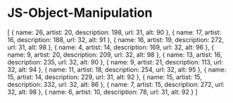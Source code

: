 # JS-Object-Manipulation

[
  { name: 26, artist: 20, description: 198, url: 31, alt: 90 },
  { name: 17, artist: 16, description: 188, url: 32, alt: 91 },
  { name: 16, artist: 19, description: 272, url: 31, alt: 98 },
  { name: 4, artist: 14, description: 169, url: 32, alt: 96 },
  { name: 9, artist: 20, description: 209, url: 32, alt: 98 },
  { name: 13, artist: 16, description: 235, url: 32, alt: 90 },
  { name: 9, artist: 21, description: 113, url: 32, alt: 94 },
  { name: 11, artist: 18, description: 254, url: 32, alt: 95 },
  { name: 15, artist: 14, description: 229, url: 31, alt: 92 },
  { name: 15, artist: 15, description: 332, url: 32, alt: 86 },
  { name: 7, artist: 15, description: 272, url: 32, alt: 98 },
  { name: 6, artist: 10, description: 78, url: 31, alt: 92 }
]
